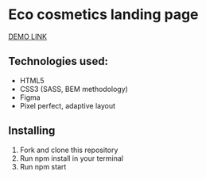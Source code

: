 # Eco cosmetics landing page

[DEMO LINK](https://taniazt.github.io/Eco_cosmetics/)

## Technologies used:

- HTML5
- CSS3 (SASS, BEM methodology)
- Figma
- Pixel perfect, adaptive layout

## Installing

1. Fork and clone this repository
2. Run npm install in your terminal
3. Run npm start

